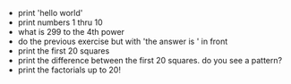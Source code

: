- print 'hello world'
- print numbers 1 thru 10
- what is 299 to the 4th power
- do the previous exercise but with 'the answer is ' in front
- print the first 20 squares
- print the difference between the first 20 squares. do you see a pattern?
- print the factorials up to 20!
